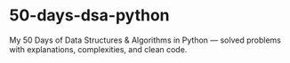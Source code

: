 # 50-days-dsa-python
My 50 Days of Data Structures &amp; Algorithms in Python — solved problems with explanations, complexities, and clean code.
